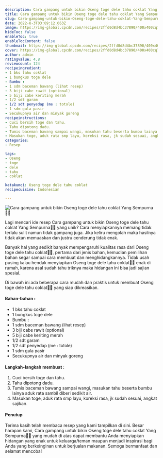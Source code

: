 ```yaml
---
description: Cara gampang untuk bikin Oseng toge dele tahu coklat Yang Sempurna"
title: Cara gampang untuk bikin Oseng toge dele tahu coklat Yang Sempurna
slug: Cara-gampang-untuk-bikin-Oseng-toge-dele-tahu-coklat-Yang-Sempurna
date: 2022-8-3T03:09:12.063Z
image: https://img-global.cpcdn.com/recipes/2ffd0d8d4bc37890/400x400cq70/photo.jpg
hideToc: false
enableToc: true
enableTocContent: false
thumbnail: https://img-global.cpcdn.com/recipes/2ffd0d8d4bc37890/400x400cq70/photo.jpg
cover: https://img-global.cpcdn.com/recipes/2ffd0d8d4bc37890/400x400cq70/photo.jpg
author: admin
ratingvalue: 4.8
reviewcount: 124
recipeingredient:
- 1 bks tahu coklat
- 1 bungkus toge dele
- Bumbu :
- 1 sdm baceman bawang (lihat resep)
- 3 biji cabe rawit (optional)
- 5 biji cabe keriting merah
- 1/2 sdt garam
- 1/2 sdt penyedap (me : totole)
- 1 sdm gula pasir
- Secukupnya air dan minyak goreng
recipeinstructions:
- Cuci bersih toge dan tahu.
- Tahu dipotong dadu.
- Tumis baceman bawang sampai wangi, masukan tahu beserta bumbu lainya aduk rata sambil diberi sedikit air.
- Masukan toge, aduk rata smp layu, koreksi rasa, jk sudah sesuai, angkat sajikan.
categories:
- Resep

tags:
- Oseng
- toge
- dele
- tahu
- coklat

katakunci: Oseng toge dele tahu coklat
recipecuisine: Indonesian

---
```


![Cara gampang untuk bikin Oseng toge dele tahu coklat Yang Sempurna👩‍🍳](https://img-global.cpcdn.com/recipes/2ffd0d8d4bc37890/400x400cq70/photo.jpg)

Lagi mencari ide resep Cara gampang untuk bikin Oseng toge dele tahu coklat Yang Sempurna👩‍🍳 yang unik? Cara menyiapkannya memang tidak terlalu sulit namun tidak gampang juga. Jika keliru mengolah maka hasilnya tidak akan memuaskan dan justru cenderung tidak enak.

Banyak hal yang sedikit banyak mempengaruhi kualitas rasa dari Oseng toge dele tahu coklat👩‍🍳, pertama dari jenis bahan, kemudian pemilihan bahan segar sampai cara membuat dan menghidangkannya. Tidak usah pusing kalau hendak menyiapkan Oseng toge dele tahu coklat👩‍🍳 enak di rumah, karena asal sudah tahu triknya maka hidangan ini bisa jadi sajian spesial.

Di bawah ini ada beberapa cara mudah dan praktis untuk membuat Oseng toge dele tahu coklat👩‍🍳 yang siap dikreasikan.

<!--inarticleads1-->

#### Bahan-bahan :

- 1 bks tahu coklat
- 1 bungkus toge dele
- Bumbu :
- 1 sdm baceman bawang (lihat resep)
- 3 biji cabe rawit (optional)
- 5 biji cabe keriting merah
- 1/2 sdt garam
- 1/2 sdt penyedap (me : totole)
- 1 sdm gula pasir
- Secukupnya air dan minyak goreng

<!--inarticleads2-->

#### Langkah-langkah membuat :

1. Cuci bersih toge dan tahu.
1. Tahu dipotong dadu.
1. Tumis baceman bawang sampai wangi, masukan tahu beserta bumbu lainya aduk rata sambil diberi sedikit air.
1. Masukan toge, aduk rata smp layu, koreksi rasa, jk sudah sesuai, angkat sajikan.

#### Penutup

Terima kasih telah membaca resep yang kami tampilkan di sini. Besar harapan kami, Cara gampang untuk bikin Oseng toge dele tahu coklat Yang Sempurna👩‍🍳 yang mudah di atas dapat membantu Anda menyiapkan hidangan yang enak untuk keluarga/teman maupun menjadi inspirasi bagi Anda yang berkeinginan untuk berjualan makanan. Semoga bermanfaat dan selamat mencoba!